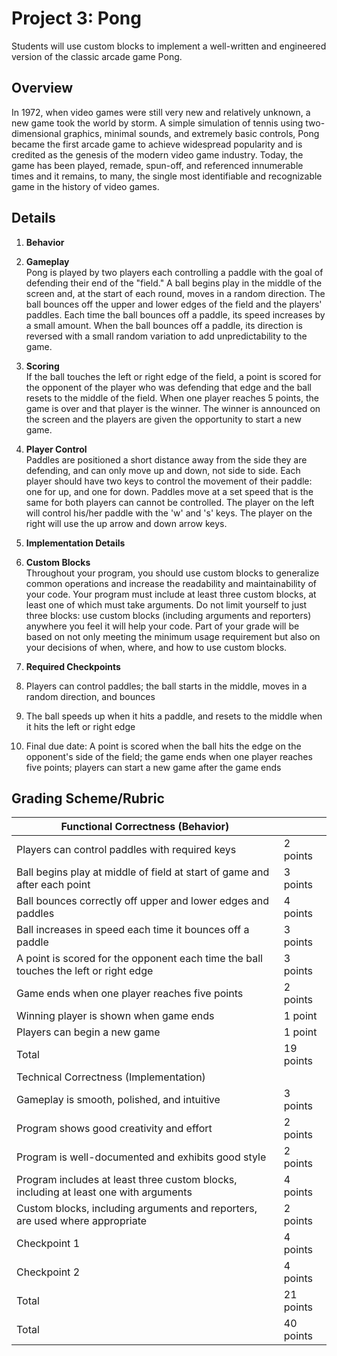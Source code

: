 # Project 3: Pong	

Students will use custom blocks to implement a well-written and engineered version of the classic arcade game Pong.

## Overview

In 1972, when video games were still very new and relatively unknown, a new game took the world by storm.  A simple simulation of tennis using two-dimensional graphics, minimal sounds, and extremely basic controls, Pong became the first arcade game to achieve widespread popularity and is credited as the genesis of the modern video game industry.  Today, the game has been played, remade, spun-off, and referenced innumerable times and it remains, to many, the single most identifiable and recognizable game in the history of video games.

## Details
1. **Behavior**
  1. **Gameplay** <br/>
Pong is played by two players each controlling a paddle with the goal of defending their end of the "field."  A ball begins play in the middle of the screen and, at the start of each round, moves in a random direction.  The ball bounces off the upper and lower edges of the field and the players' paddles.  Each time the ball bounces off a paddle, its speed increases by a small amount.  When the ball bounces off a paddle, its direction is reversed with a small random variation to add unpredictability to the game.
  1. **Scoring** <br/>
If the ball touches the left or right edge of the field, a point is scored for the opponent of the player who was defending that edge and the ball resets to the middle of the field.  When one player reaches 5 points, the game is over and that player is the winner.  The winner is announced on the screen and the players are given the opportunity to start a new game.
  1. **Player Control** <br/>
Paddles are positioned a short distance away from the side they are defending, and can only move up and down, not side to side.  Each player should have two keys to control the movement of their paddle: one for up, and one for down.  Paddles move at a set speed that is the same for both players can cannot be controlled.  The player on the left will control his/her paddle with the 'w' and 's' keys.  The player on the right will use the up arrow and down arrow keys.
 
1. **Implementation Details**
  1. **Custom Blocks** <br/>
Throughout your program, you should use custom blocks to generalize common operations and increase the readability and maintainability of your code.  Your program must include at least three custom blocks, at least one of which must take arguments.  Do not limit yourself to just three blocks: use custom blocks (including arguments and reporters) anywhere you feel it will help your code.  Part of your grade will be based on not only meeting the minimum usage requirement but also on your decisions of when, where, and how to use custom blocks.

1. **Required Checkpoints**
  1. Players can control paddles; the ball starts in the middle, moves in a random direction, and bounces 
  1. The ball speeds up when it hits a paddle, and resets to the middle when it hits the left or right edge
  1. Final due date: A point is scored when the ball hits the edge on the opponent's side of the field; the game ends when one player reaches five points; players can start a new game after the game ends

## Grading Scheme/Rubric

|Functional Correctness (Behavior)| |
| -- | -- |
|Players can control paddles with required keys | 2 points|
|Ball begins play at middle of field at start of game and after each point | 3 points|
|Ball bounces correctly off upper and lower edges and paddles | 4 points|
|Ball increases in speed each time it bounces off a paddle | 3 points|
|A point is scored for the opponent each time the ball touches the left or right edge | 3 points|
|Game ends when one player reaches five points | 2 points|
|Winning player is shown when game ends | 1 point|
|Players can begin a new game | 1 point|
|Total | 19 points|
|Technical Correctness (Implementation) | |
|Gameplay is smooth, polished, and intuitive | 3 points|
|Program shows good creativity and effort | 2 points|
|Program is well-documented and exhibits good style | 2 points|
|Program includes at least three custom blocks, including at least one with arguments | 4 points|
|Custom blocks, including arguments and reporters, are used where appropriate | 2 points|
|Checkpoint 1 | 4 points|
|Checkpoint 2 | 4 points|
|Total | 21 points|
|Total | 40 points|

